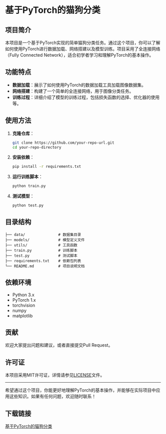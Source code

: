 # 基于PyTorch的猫狗分类

## 项目简介

本项目是一个基于PyTorch实现的简单猫狗分类任务。通过这个项目，你可以了解如何使用PyTorch进行数据加载、网络搭建以及模型训练。项目采用了全连接网络（Fully Connected Network），适合初学者学习和理解PyTorch的基本操作。

## 功能特点

- **数据加载**：展示了如何使用PyTorch的数据加载工具加载图像数据集。
- **网络搭建**：构建了一个简单的全连接网络，用于图像分类任务。
- **训练过程**：详细介绍了模型的训练过程，包括损失函数的选择、优化器的使用等。

## 使用方法

1. **克隆仓库**：
   ```bash
   git clone https://github.com/your-repo-url.git
   cd your-repo-directory
   ```

2. **安装依赖**：
   ```bash
   pip install -r requirements.txt
   ```

3. **运行训练脚本**：
   ```bash
   python train.py
   ```

4. **测试模型**：
   ```bash
   python test.py
   ```

## 目录结构

```
├── data/               # 数据集目录
├── models/             # 模型定义文件
├── utils/              # 工具函数
├── train.py            # 训练脚本
├── test.py             # 测试脚本
├── requirements.txt    # 依赖包列表
└── README.md           # 项目说明文档
```

## 依赖环境

- Python 3.x
- PyTorch 1.x
- torchvision
- numpy
- matplotlib

## 贡献

欢迎大家提出问题和建议，或者直接提交Pull Request。

## 许可证

本项目采用MIT许可证，详情请参见[LICENSE](LICENSE)文件。

---

希望通过这个项目，你能更好地理解PyTorch的基本操作，并能够在实际项目中应用这些知识。如果有任何问题，欢迎随时联系！

## 下载链接

[基于PyTorch的猫狗分类](https://pan.quark.cn/s/a6e89a18bf39)